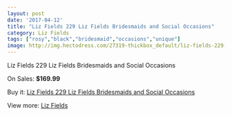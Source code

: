 ```yaml
---
layout: post
date: '2017-04-12'
title: "Liz Fields 229 Liz Fields Bridesmaids and Social Occasions"
category: Liz Fields
tags: ["rosy","black","bridesmaid","occasions","unique"]
image: http://img.hectodress.com/27319-thickbox_default/liz-fields-229-liz-fields-bridesmaids-and-social-occasions.jpg
---
```

Liz Fields 229 Liz Fields Bridesmaids and Social Occasions

On Sales: **$169.99**
<a href="https://www.hectodress.com/liz-fields/12720-liz-fields-229-liz-fields-bridesmaids-and-social-occasions.html"><amp-img layout="responsive" width="600" height="600" src="//img.hectodress.com/27319-thickbox_default/liz-fields-229-liz-fields-bridesmaids-and-social-occasions.jpg" alt="Liz Fields 229 Liz Fields Bridesmaids and Social Occasions 0" /></a>
<a href="https://www.hectodress.com/liz-fields/12720-liz-fields-229-liz-fields-bridesmaids-and-social-occasions.html"><amp-img layout="responsive" width="600" height="600" src="//img.hectodress.com/27320-thickbox_default/liz-fields-229-liz-fields-bridesmaids-and-social-occasions.jpg" alt="Liz Fields 229 Liz Fields Bridesmaids and Social Occasions 1" /></a>

Buy it: [Liz Fields 229 Liz Fields Bridesmaids and Social Occasions](https://www.hectodress.com/liz-fields/12720-liz-fields-229-liz-fields-bridesmaids-and-social-occasions.html "Liz Fields 229 Liz Fields Bridesmaids and Social Occasions")

View more: [Liz Fields](https://www.hectodress.com/195-liz-fields "Liz Fields")